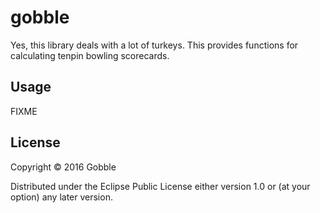 # gobble

Yes, this library deals with a lot of turkeys. This provides functions for calculating tenpin bowling scorecards.

## Usage

FIXME

## License

Copyright © 2016 Gobble

Distributed under the Eclipse Public License either version 1.0 or (at
your option) any later version.
